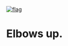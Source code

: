 [![flag](https://github.com/user-attachments/assets/0a614df0-0e8b-4e3a-bf41-c21fc177d6cc)](/README_cnd.md)

# Elbows up.
